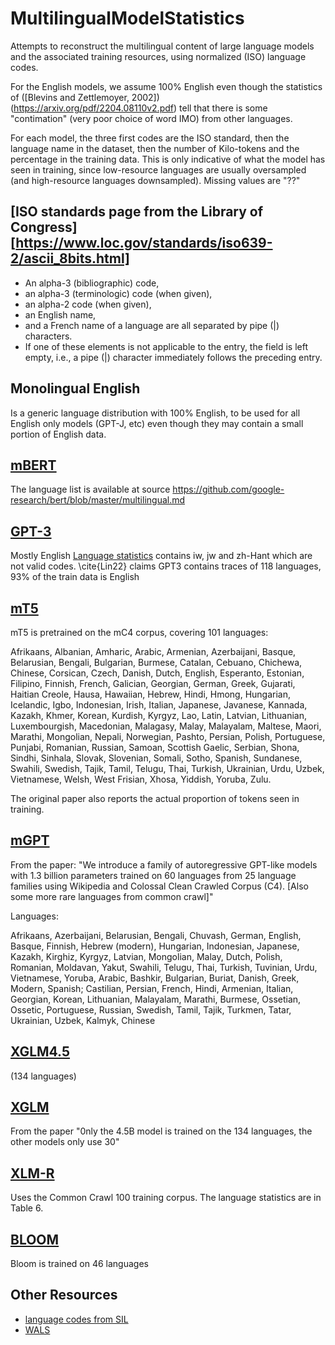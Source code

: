 # MultilingualModelStatistics

Attempts to reconstruct the multilingual content of large language models and the associated training resources, using normalized (ISO) language codes.

For the English models, we assume 100% English even though the statistics of ([Blevins and Zettlemoyer, 2002])(https://arxiv.org/pdf/2204.08110v2.pdf) tell that there is some "contimation" (very poor choice of word IMO) from other languages.

For each model, the three first codes are the ISO standard, then the language name in the dataset, then the number of  Kilo-tokens and the percentage in the training data. This is only indicative of what the model has seen in training, since low-resource languages are usually oversampled (and high-resource languages downsampled). Missing values are "??"

## [ISO standards page from the Library of Congress][https://www.loc.gov/standards/iso639-2/ascii_8bits.html]
- An alpha-3 (bibliographic) code,
- an alpha-3 (terminologic) code (when given),
- an alpha-2 code (when given),
- an English name,
- and a French name of a language are all separated by pipe (|) characters.
- If one of these elements is not applicable to the entry, the field is left empty, i.e., a pipe (|) character immediately follows the preceding entry.

## Monolingual English
 
Is a generic language distribution with 100% English, to be used for all English only models (GPT-J, etc) even though they may contain a small portion of English data.

## [mBERT]()

The language list is available at source https://github.com/google-research/bert/blob/master/multilingual.md

## [GPT-3](https://arxiv.org/abs/2005.14165)

Mostly English
[Language statistics](https://raw.githubusercontent.com/openai/gpt-3/master/dataset_statistics/languages_by_word_count.csv) contains iw, jw and zh-Hant which are not valid codes.
\cite{Lin22} claims GPT3 contains traces of 118 languages, 93% of the train data is English

## [mT5](https://aclanthology.org/2021.naacl-main.41.pdf)

mT5 is pretrained on the mC4 corpus, covering 101 languages:

Afrikaans, Albanian, Amharic, Arabic, Armenian, Azerbaijani, Basque, Belarusian, Bengali, Bulgarian, Burmese, Catalan, Cebuano, Chichewa, Chinese, Corsican, Czech, Danish, Dutch, English, Esperanto, Estonian, Filipino, Finnish, French, Galician, Georgian, German, Greek, Gujarati, Haitian Creole, Hausa, Hawaiian, Hebrew, Hindi, Hmong, Hungarian, Icelandic, Igbo, Indonesian, Irish, Italian, Japanese, Javanese, Kannada, Kazakh, Khmer, Korean, Kurdish, Kyrgyz, Lao, Latin, Latvian, Lithuanian, Luxembourgish, Macedonian, Malagasy, Malay, Malayalam, Maltese, Maori, Marathi, Mongolian, Nepali, Norwegian, Pashto, Persian, Polish, Portuguese, Punjabi, Romanian, Russian, Samoan, Scottish Gaelic, Serbian, Shona, Sindhi, Sinhala, Slovak, Slovenian, Somali, Sotho, Spanish, Sundanese, Swahili, Swedish, Tajik, Tamil, Telugu, Thai, Turkish, Ukrainian, Urdu, Uzbek, Vietnamese, Welsh, West Frisian, Xhosa, Yiddish, Yoruba, Zulu.

The original paper also reports the actual proportion of tokens seen in training.

##  [mGPT](https://arxiv.org/pdf/2204.07580)

From the paper: "We introduce a family of autoregressive GPT-like models with 1.3 billion parameters trained on 60 languages from 25 language families using Wikipedia and Colossal Clean Crawled Corpus (C4). [Also some more rare languages from common crawl]"

Languages:

Afrikaans, Azerbaijani, Belarusian, Bengali, Chuvash, German, English, Basque, Finnish, Hebrew (modern), Hungarian, Indonesian, Japanese, Kazakh, Kirghiz, Kyrgyz, Latvian, Mongolian, Malay, Dutch, Polish, Romanian, Moldavan, Yakut, Swahili, Telugu, Thai, Turkish, Tuvinian, Urdu, Vietnamese, Yoruba, Arabic, Bashkir, Bulgarian, Buriat, Danish, Greek, Modern, Spanish; Castilian, Persian, French, Hindi, Armenian, Italian, Georgian, Korean, Lithuanian, Malayalam, Marathi, Burmese, Ossetian, Ossetic, Portuguese, Russian, Swedish, Tamil, Tajik, Turkmen, Tatar, Ukrainian, Uzbek, Kalmyk, Chinese

##  [XGLM4.5](https://arxiv.org/abs/2112.10668)
(134 languages)

## [XGLM](https://arxiv.org/abs/2112.10668)
From the paper "0nly the 4.5B model is trained on the 134 languages, the other models only use 30"

## [XLM-R](https://arxiv.org/pdf/1911.02116.pdf)

Uses the Common Crawl 100  training corpus. The language statistics are in Table 6.

## [BLOOM](https://huggingface.co/bigscience/bloom)

Bloom is trained on 46 languages

## Other Resources
- [language codes from SIL](https://iso639-3.sil.org/code_tables/639/data)
- [WALS](https://wals.info/languoid)
